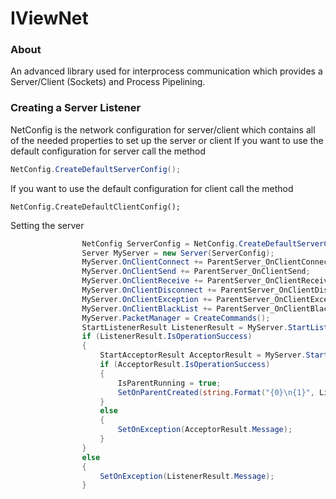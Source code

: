 # IViewNet

### About
An advanced library used for interprocess communication which provides a Server/Client (Sockets) and Process Pipelining.

### Creating a Server Listener
NetConfig is the network configuration for server/client which contains all of the needed properties to set up the server or client
If you want to use the default configuration for server call the method 
```csharp
NetConfig.CreateDefaultServerConfig();
```
If you want to use the default configuration for client call the method
```charp
NetConfig.CreateDefaultClientConfig();
```
Setting the server
```csharp
                NetConfig ServerConfig = NetConfig.CreateDefaultServerConfig();
                Server MyServer = new Server(ServerConfig);
                MyServer.OnClientConnect += ParentServer_OnClientConnect;
                MyServer.OnClientSend += ParentServer_OnClientSend;
                MyServer.OnClientReceive += ParentServer_OnClientReceive;
                MyServer.OnClientDisconnect += ParentServer_OnClientDisconnect;
                MyServer.OnClientException += ParentServer_OnClientException;
                MyServer.OnClientBlackList += ParentServer_OnClientBlackList;
                MyServer.PacketManager = CreateCommands();
                StartListenerResult ListenerResult = MyServer.StartListener();
                if (ListenerResult.IsOperationSuccess)
                {
                    StartAcceptorResult AcceptorResult = MyServer.StartAcceptor();
                    if (AcceptorResult.IsOperationSuccess)
                    {
                        IsParentRunning = true;
                        SetOnParentCreated(string.Format("{0}\n{1}", ListenerResult.Message, AcceptorResult.Message));
                    }
                    else
                    {
                        SetOnException(AcceptorResult.Message);
                    }
                }
                else
                {
                    SetOnException(ListenerResult.Message);
                }

